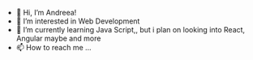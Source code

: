 - 👋 Hi, I’m Andreea!
- 👀 I’m interested in Web Development
- 🌱 I’m currently learning Java Script,, but i plan on looking into React, Angular maybe and more
- 📫 How to reach me ...

<!---
DarkTamara/DarkTamara is a ✨ special ✨ repository because its `README.md` (this file) appears on your GitHub profile.
You can click the Preview link to take a look at your changes.
--->
